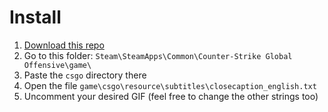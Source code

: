 # Install

1. [Download this repo](https://github.com/DEAFPS/CS2-Pride-Warmup-GIFs/archive/refs/heads/main.zip)
2. Go to this folder: `Steam\SteamApps\Common\Counter-Strike Global Offensive\game\`
3. Paste the `csgo` directory there
4. Open the file `game\csgo\resource\subtitles\closecaption_english.txt`
5. Uncomment your desired GIF (feel free to change the other strings too)
